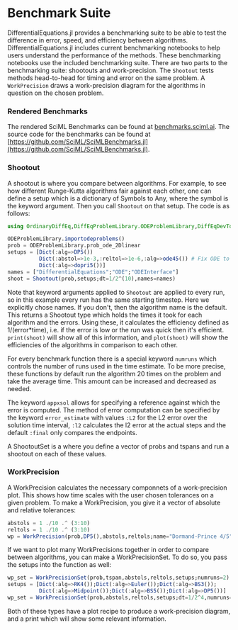 # Benchmark Suite

DifferentialEquations.jl provides a benchmarking suite to be able to test the
difference in error, speed, and efficiency between algorithms. DifferentialEquations.jl includes current benchmarking notebooks to help users
understand the performance of the methods. These benchmarking notebooks use the included benchmarking suite. There are two parts to the benchmarking suite: shootouts and work-precision. The `Shootout` tests methods head-to-head for timing and error on the same problem. A `WorkPrecision` draws a work-precision diagram
for the algorithms in question on the chosen problem.

### Rendered Benchmarks

The rendered SciML Benchmarks can be found at [benchmarks.sciml.ai](https://benchmarks.sciml.ai/stable/). The source code
for the benchmarks can be found at [https://github.com/SciML/SciMLBenchmarks.jl](https://github.com/SciML/SciMLBenchmarks.jl).

### Shootout

 A
shootout is where you compare between algorithms. For example, to see how
different Runge-Kutta algorithms fair against each other, one can define a setup
which is a dictionary of Symbols to Any, where the symbol is the keyword argument.
Then you call `Shootout` on that setup. The code is as follows:

```julia
using OrdinaryDiffEq,DiffEqProblemLibrary.ODEProblemLibrary,DiffEqDevTools,ODE,ODEInterface,ODEInterfaceDiffEq

ODEProblemLibrary.importodeproblems()
prob = ODEProblemLibrary.prob_ode_2Dlinear
setups = [Dict(:alg=>DP5())
          Dict(:abstol=>1e-3,:reltol=>1e-6,:alg=>ode45()) # Fix ODE to be normal
          Dict(:alg=>dopri5())]
names = ["DifferentialEquations";"ODE";"ODEInterface"]
shoot = Shootout(prob,setups;dt=1/2^(10),names=names)
```

Note that keyword arguments applied to `Shootout` are applied to every run, so
in this example every run has the same starting timestep.  Here we explicitly chose names.
If you don't, then the algorithm name is the default.
This returns a Shootout type which holds the times it took for each algorithm
and the errors. Using these, it calculates the efficiency defined as
1/(error*time), i.e. if the error is low or the run was quick then
it's efficient. `print(shoot)` will show all of this information,
and `plot(shoot)` will show the efficiencies of the algorithms
in comparison to each other.

For every benchmark function there is a special keyword `numruns` which controls
the number of runs used in the time estimate. To be more precise, these functions
by default run the algorithm 20 times on the problem and take the average time.
This amount can be increased and decreased as needed.

The keyword `appxsol` allows for specifying a reference against which the error is computed.
The method of error computation can be specified by the keyword `error_estimate` with values `:L2` for the L2 error over the solution time interval, `:l2` calculates the l2 error at the actual steps and the default `:final` only compares the endpoints.

A ShootoutSet is a where you define a vector of probs and tspans and run a shootout
on each of these values.

### WorkPrecision

A WorkPrecision calculates the necessary componnets of a work-precision plot. This
shows how time scales with the user chosen tolerances on a given problem. To make
a WorkPrecision, you give it a vector of absolute and relative tolerances:

```julia
abstols = 1 ./10 .^ (3:10)
reltols = 1 ./10 .^ (3:10)
wp = WorkPrecision(prob,DP5(),abstols,reltols;name="Dormand-Prince 4/5")
```

If we want to plot many WorkPrecisions together in order to compare between
algorithms, you can make a WorkPrecisionSet. To do so, you pass the setups
into the function as well:

```julia
wp_set = WorkPrecisionSet(prob,tspan,abstols,reltols,setups;numruns=2)
setups = [Dict(:alg=>RK4());Dict(:alg=>Euler());Dict(:alg=>BS3());
          Dict(:alg=>Midpoint());Dict(:alg=>BS5());Dict(:alg=>DP5())]    
wp_set = WorkPrecisionSet(prob,abstols,reltols,setups;dt=1/2^4,numruns=2)
```

Both of these types have a plot recipe to produce a work-precision diagram,
and a print which will show some relevant information.
